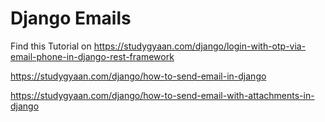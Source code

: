 # Django Emails

Find this Tutorial on https://studygyaan.com/django/login-with-otp-via-email-phone-in-django-rest-framework

https://studygyaan.com/django/how-to-send-email-in-django

https://studygyaan.com/django/how-to-send-email-with-attachments-in-django
